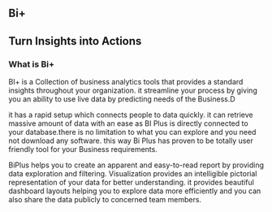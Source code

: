 ## Bi+

## Turn Insights into Actions

###  What is Bi+
BI+ is a Collection of business analytics tools that provides a standard insights throughout your organization. it streamline your process by giving you an ability to use live data by predicting needs of the Business.D

it has a rapid setup which connects people to data quickly. it can retrieve massive amount of data with an ease as BI Plus is directly connected to your database.there is no limitation to what you can explore and you need not download any software. this way Bi Plus has proven to be totally user friendly tool for your Business requirements.

BiPlus helps you to create an apparent and easy-to-read report by providing data exploration and filtering. Visualization provides an intelligible pictorial representation of your data for better understanding. it provides beautiful dashboard layouts helping you to explore data more efficiently and you can also share the data publicly to concerned team members.
<!--stackedit_data:
eyJoaXN0b3J5IjpbMTI1MDcyOTQ3OF19
-->